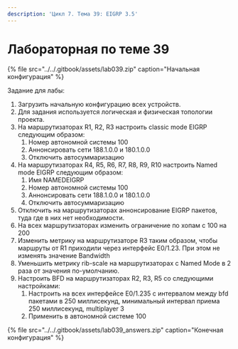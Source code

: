 ```yaml
---
description: 'Цикл 7. Тема 39: EIGRP 3.5'
---
```


# Лабораторная по теме 39

{% file src="../../.gitbook/assets/lab039.zip" caption="Начальная конфигурация" %}

Задание для лабы:

1. Загрузить начальную конфигурацию всех устройств.
2. Для задания используется логическая и физическая топологии проекта.
3. На маршрутизаторах R1, R2, R3 настроить classic mode EIGRP следующим образом:
   1. Номер автономной системы 100
   2. Аннонсировать сети 188.1.0.0 и 180.1.0.0
   3. Отключить автосуммаризацию
4. На маршрутизаторах R4, R5, R6, R7, R8, R9, R10 настроить Named mode EIGRP следующим образом:
   1. Имя NAMEDEIGRP
   2. Номер автономной системы 100
   3. Аннонсировать сети 188.1.0.0 и 180.1.0.0
   4. Отключить автосуммаризацию
5. Отключить на маршрутизаторах аннонсирование EIGRP пакетов, туда где в них нет необходимости.
6. На всех маршрутизаторах изменить ограничение по хопам с 100 на 200
7. Изменить метрику на маршрутизаторе R3 таким образом, чтобы маршруты от R1 приходили через интерфейс E0/1.23. При этом не изменять значение Bandwidth
8. Уменьшить метрику rib-scale на маршрутизаторах c Named Mode в 2 раза от значения по-умолчанию.
9. Настроить BFD на маршрутизаторах R2, R3, R5 со следующими настройками:
   1. Настроить на всех интерфейсе E0/1.235 с интервалом между bfd пакетами в 250 миллисекунд, минимальный интервал приема 250 миллисекунд, multiplayer 3
   2. Применить в автономной системе 100

{% file src="../../.gitbook/assets/lab039\_answers.zip" caption="Конечная конфигурация" %}

